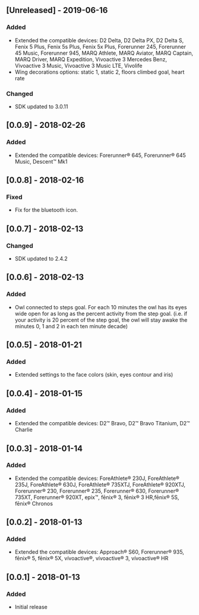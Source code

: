 ## [Unreleased] -  2019-06-16

### Added

* Extended the compatible devices: D2 Delta, D2 Delta PX, D2 Delta S, Fenix 5 Plus, Fenix 5s Plus, Fenix 5x Plus, Forerunner 245, Forerunner 45 Music, Forerunner 945, MARQ Athlete, MARQ Aviator, MARQ Captain, MARQ Driver, MARQ Expedition, Vivoactive 3 Mercedes Benz, Vivoactive 3 Music, Vivoactive 3 Music LTE, Vivolife
* Wing decorations options: static 1, static 2, floors climbed goal, heart rate

### Changed

* SDK updated to 3.0.11

## [0.0.9] - 2018-02-26

### Added

* Extended the compatible devices: Forerunner® 645, Forerunner® 645 Music, Descent™ Mk1

## [0.0.8] - 2018-02-16

### Fixed

* Fix for the bluetooth icon.

## [0.0.7] - 2018-02-13

### Changed

* SDK updated to 2.4.2

## [0.0.6] - 2018-02-13

### Added

* Owl connected to steps goal. For each 10 minutes the owl has its eyes wide open for as long as the percent activity from the step goal. (i.e. if your activity is 20 percent of the step goal, the owl will stay awake the minutes 0, 1 and 2 in each ten minute decade)

## [0.0.5] - 2018-01-21

### Added

* Extended settings to the face colors (skin, eyes contour and iris)

## [0.0.4] - 2018-01-15

### Added

* Extended the compatible devices: D2™ Bravo, D2™ Bravo Titanium, D2™ Charlie

## [0.0.3] - 2018-01-14

### Added

* Extended the compatible devices: ForeAthlete® 230J, ForeAthlete® 235J, ForeAthlete® 630J, ForeAthlete® 735XTJ, ForeAthlete® 920XTJ, Forerunner® 230, Forerunner® 235, Forerunner® 630, Forerunner® 735XT, Forerunner® 920XT, epix™, fēnix® 3, fēnix® 3 HR,fēnix® 5S, fēnix® Chronos

## [0.0.2] - 2018-01-13

### Added

* Extended the compatible devices: Approach® S60, Forerunner® 935, fēnix® 5, fēnix® 5X, vívoactive®, vívoactive® 3, vívoactive® HR

## [0.0.1] - 2018-01-13

### Added

* Initial release
